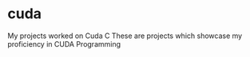 # cuda
My projects worked on Cuda C
These are projects which showcase my proficiency in CUDA Programming
